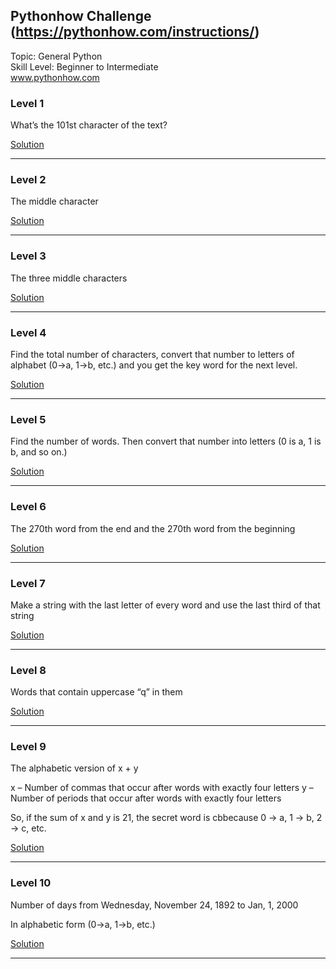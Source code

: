 ## Pythonhow Challenge (https://pythonhow.com/instructions/)

Topic: General Python <br>
Skill Level: Beginner to Intermediate <br>
www.pythonhow.com

### Level 1 

What’s the 101st character of the text?

[Solution](level1.py)

---

### Level 2

The middle character

[Solution](level2.py)

---


### Level 3

The three middle characters

[Solution](level3.py)

---


### Level 4

Find the total number of characters, convert that number to letters of alphabet  (0->a, 1->b, etc.) and you get the key word for the next level.

[Solution](level4.py)

---

### Level 5

Find the number of words. Then convert that number into letters (0 is a, 1 is b, and so on.)

[Solution](level5.py)

---

### Level 6

The 270th word from the end and the 270th word from the beginning

[Solution](level6.py)

---

### Level 7

Make a string with the last letter of every word and use the last third of that string

[Solution](level7.py)

---

### Level 8

Words that contain uppercase “q” in them


[Solution](level8.py)

---

### Level 9

The alphabetic version of x + y

x – Number of commas that occur after words with exactly four letters
y – Number of periods that occur after words with exactly four letters

So, if the sum of x and y is 21, the secret word is cbbecause 0 -> a, 1 -> b, 2 -> c, etc.

[Solution](level9.py)

---

### Level 10

Number of days from Wednesday, November 24, 1892 to Jan, 1, 2000

In alphabetic form (0->a, 1->b, etc.)

[Solution](level10.py)

---
